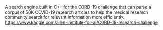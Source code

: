 A search engine built in C++ for the CORD-19 challenge that can parse a corpus of 50K COVID-19 research articles to help the medical research community search for relevant information more efficiently.
https://www.kaggle.com/allen-institute-for-ai/CORD-19-research-challenge